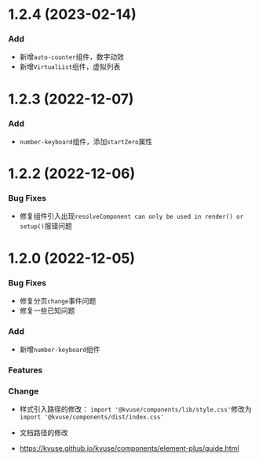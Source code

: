
# 1.2.4 (2023-02-14)

### Add

- 新增`auto-counter`组件，数字动效
- 新增`VirtualList`组件，虚拟列表

# 1.2.3 (2022-12-07)

### Add

- `number-keyboard`组件，添加`startZero`属性

# 1.2.2 (2022-12-06)

### Bug Fixes

- 修复组件引入出现`resolveComponent can only be used in render() or setup()`报错问题

# 1.2.0 (2022-12-05)

### Bug Fixes

- 修复分页`change`事件问题
- 修复一些已知问题
​

### Add

- 新增`number-keyboard`组件

### Features

### Change

- 样式引入路径的修改：
`import '@kvuse/components/lib/style.css'`修改为`import '@kvuse/components/dist/index.css'`

- 文档路径的修改
- <https://kvuse.github.io/kvuse/components/element-plus/guide.html>
